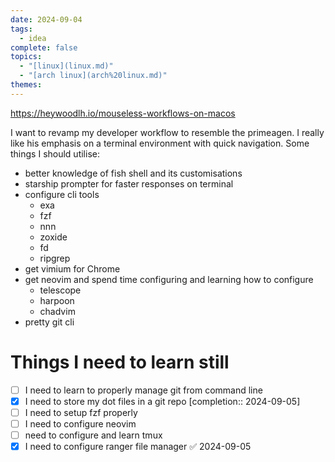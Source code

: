 ```yaml
---  
date: 2024-09-04  
tags:  
  - idea  
complete: false  
topics:  
  - "[linux](linux.md)"  
  - "[arch linux](arch%20linux.md)"  
themes:   
---  
```

https://heywoodlh.io/mouseless-workflows-on-macos  
  
I want to revamp my developer workflow to resemble the primeagen. I really like his emphasis on a terminal environment with quick navigation. Some things I should utilise:  
- better knowledge of fish shell and its customisations  
- starship prompter for faster responses on terminal  
- configure cli tools  
	- exa   
	- fzf  
	- nnn  
	- zoxide  
	- fd  
	- ripgrep  
- get vimium for Chrome   
- get neovim and spend time configuring and learning how to configure  
	- telescope  
	- harpoon  
	- chadvim   
- pretty git cli   
  
# Things I need to learn still  
- [ ] I need to learn to properly manage git from command line  
- [x] I need to store my dot files in a git repo [completion:: 2024-09-05]  
- [ ] I need to setup fzf properly  
- [ ] I need to configure neovim  
- [ ] need to configure and learn tmux  
- [x] I need to configure ranger file manager ✅ 2024-09-05